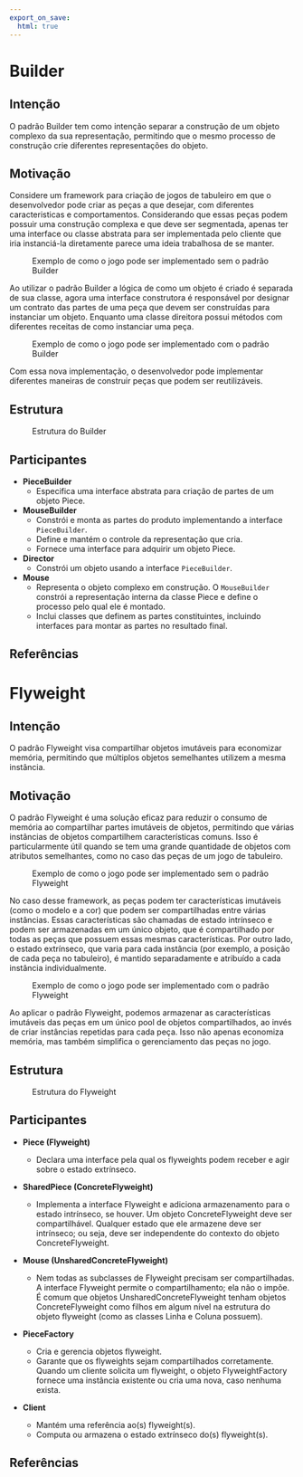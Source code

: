 ```yaml
---
export_on_save:
  html: true
---
```


# Builder

## Intenção

O padrão Builder tem como intenção separar a construção de um objeto complexo da sua representação, permitindo que o mesmo processo de construção crie diferentes representações do objeto.

## Motivação

Considere um framework para criação de jogos de tabuleiro em que o desenvolvedor pode criar as peças a que desejar, com diferentes caracteristicas e comportamentos. Considerando que essas peças podem possuir uma construção complexa e que deve ser segmentada, apenas ter uma interface ou classe abstrata para ser implementada pelo cliente que iria instanciá-la diretamente parece uma ideia trabalhosa de se manter. 

<figure>

<!-- @include: ./src/framework/piece/builder/motivacao_sem_padrao.puml -->

<figcaption>Exemplo de como o jogo pode ser implementado sem o padrão Builder</figcaption>

</figure>

Ao utilizar o padrão Builder a lógica de como um objeto é criado é separada de sua classe, agora uma interface construtora é responsável por designar um contrato das partes de uma peça que devem ser construídas para instanciar um objeto. Enquanto uma classe direitora possui métodos com diferentes receitas de como instanciar uma peça. 

<figure>

<!-- @include: ./src/framework/piece/builder/motivacao_com_padrao.puml -->


<figcaption>Exemplo de como o jogo pode ser implementado com o padrão Builder</figcaption>
</figure>

Com essa nova implementação, o desenvolvedor pode implementar diferentes maneiras de construir peças que podem ser reutilizáveis.

<!-- @include: ./src/framework/piece/builder/PieceBuilder.java -->


## Estrutura

<figure>

<!-- @include: ./src/framework/piece/builder/estrutura.puml -->

<figcaption>Estrutura do Builder</figcaption>

</figure>

## Participantes

- **PieceBuilder** 
  - Especifica uma interface abstrata para criação de partes de um objeto Piece.
- **MouseBuilder**
  - Constrói e monta as partes do produto implementando a interface `PieceBuilder`.  
  - Define e mantém o controle da representação que cria.  
  - Fornece uma interface para adquirir um objeto Piece.  
- **Director**
  - Constrói um objeto usando a interface `PieceBuilder`. 
- **Mouse**
  - Representa o objeto complexo em construção. O `MouseBuilder` constrói a representação interna da classe Piece e define o processo pelo qual ele é montado.  
  - Inclui classes que definem as partes constituintes, incluindo interfaces para montar as partes no resultado final.


## Referências


[^GAMMA]: GAMMA, Erich. et al. Padrões de projetos: Soluções reutilizáveis de software orientados a objetos Bookman editora, 2009.

# Flyweight

## Intenção

O padrão Flyweight visa compartilhar objetos imutáveis para economizar memória, permitindo que múltiplos objetos semelhantes utilizem a mesma instância.

## Motivação

O padrão Flyweight é uma solução eficaz para reduzir o consumo de memória ao compartilhar partes imutáveis de objetos, permitindo que várias instâncias de objetos compartilhem características comuns. Isso é particularmente útil quando se tem uma grande quantidade de objetos com atributos semelhantes, como no caso das peças de um jogo de tabuleiro.

<figure>

<!-- @include: ./src/framework/piece/flyweight/motivacao_sem_padrao.puml -->

<figcaption>Exemplo de como o jogo pode ser implementado sem o padrão Flyweight</figcaption>

</figure>

No caso desse framework, as peças podem ter características imutáveis (como o modelo e a cor) que podem ser compartilhadas entre várias instâncias. Essas características são chamadas de estado intrínseco e podem ser armazenadas em um único objeto, que é compartilhado por todas as peças que possuem essas mesmas características. Por outro lado, o estado extrínseco, que varia para cada instância (por exemplo, a posição de cada peça no tabuleiro), é mantido separadamente e atribuído a cada instância individualmente.

<figure>

<!-- @include: ./src/framework/piece/flyweight/motivacao_com_padrao.puml -->


<figcaption>Exemplo de como o jogo pode ser implementado com o padrão Flyweight</figcaption>
</figure>

Ao aplicar o padrão Flyweight, podemos armazenar as características imutáveis das peças em um único pool de objetos compartilhados, ao invés de criar instâncias repetidas para cada peça. Isso não apenas economiza memória, mas também simplifica o gerenciamento das peças no jogo.

<!-- @include: ./src/framework/piece/flyweight/PieceFactory.java -->

## Estrutura

<figure>

<!-- @include: ./src/framework/piece/flyweight/estrutura.puml -->

<figcaption>Estrutura do Flyweight</figcaption>

</figure>

## Participantes

- **Piece (Flyweight)**
  - Declara uma interface pela qual os flyweights podem receber e agir sobre o estado extrínseco.

- **SharedPiece (ConcreteFlyweight)**
  - Implementa a interface Flyweight e adiciona armazenamento para o estado intrínseco, se houver. Um objeto ConcreteFlyweight deve ser compartilhável. Qualquer estado que ele armazene deve ser intrínseco; ou seja, deve ser independente do contexto do objeto ConcreteFlyweight.

- **Mouse (UnsharedConcreteFlyweight)**
  - Nem todas as subclasses de Flyweight precisam ser compartilhadas. A interface Flyweight permite o compartilhamento; ela não o impõe. É comum que objetos UnsharedConcreteFlyweight tenham objetos ConcreteFlyweight como filhos em algum nível na estrutura do objeto flyweight (como as classes Linha e Coluna possuem).

- **PieceFactory**
  - Cria e gerencia objetos flyweight.
  - Garante que os flyweights sejam compartilhados corretamente. Quando um cliente solicita um flyweight, o objeto FlyweightFactory fornece uma instância existente ou cria uma nova, caso nenhuma exista.

- **Client**
  - Mantém uma referência ao(s) flyweight(s).
  - Computa ou armazena o estado extrínseco do(s) flyweight(s).

## Referências


[^GAMMA]: GAMMA, Erich. et al. Padrões de projetos: Soluções reutilizáveis de software orientados a objetos Bookman editora, 2009.
